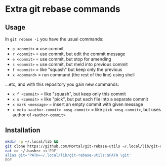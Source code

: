 # Extra git rebase commands

## Usage

In `git rebase -i` you have the usual commands:

* `p <commit>` = use commit
* `r <commit>` = use commit, but edit the commit message
* `e <commit>` = use commit, but stop for amending
* `s <commit>` = use commit, but meld into previous commit
* `f <commit>` = like "squash" but keep only the previous
* `x <command>` = run command (the rest of the line) using shell

...etc, and with this repository you gain new commands:

* `x f <commit>` = like "squash", but keep only this commit
* `x s <commit>` = like "pick", but put each file into a separate commit
* `x mark <message>` = insert an empty commit with given message
* `x meta <author-commit> <msg-commit>` = like `pick <msg-commit>`, but uses author of `<author-commit>`

## Installation

```sh
mkdir -p ~/.local/lib &&
git clone https://github.com/Mortal/git-rebase-utils ~/.local/lib/git-rebase-utils &&
cat >> ~/.bashrc <<'EOF'
alias git='PATH=~/.local/lib/git-rebase-utils:$PATH \git'
EOF
```
